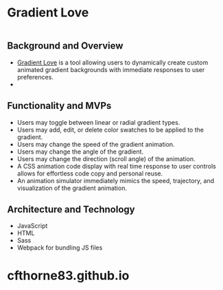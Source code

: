 # Gradient Love

<img srd="assets/js.gif" width="500" />

## Background and Overview
- [Gradient Love](https://cfthorne83.github.io/gradient-love/) is a tool allowing users to dynamically create custom animated gradient backgrounds with immediate responses to user preferences.
- 
## Functionality and MVPs
- Users may toggle between linear or radial gradient types.
- Users may add, edit, or delete color swatches to be applied to the gradient.
- Users may change the speed of the gradient animation.
- Users may change the angle of the gradient.
- Users may change the direction (scroll angle) of the animation.
- A CSS animation code display with real time response to user controls allows for effortless code copy and personal reuse.
- An animation simulator immediately mimics the speed, trajectory, and visualization of the gradient animation.  

## Architecture and Technology
- JavaScript
- HTML
- Sass
- Webpack for bundling JS files

# cfthorne83.github.io

